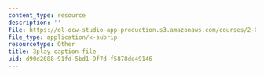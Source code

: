 ```yaml
---
content_type: resource
description: ''
file: https://ol-ocw-studio-app-production.s3.amazonaws.com/courses/2-003sc-engineering-dynamics-fall-2011/d90d208891fd5bd19f7df5878de49146_pYZMNOuRwk0.vtt
file_type: application/x-subrip
resourcetype: Other
title: 3play caption file
uid: d90d2088-91fd-5bd1-9f7d-f5878de49146
---
```

